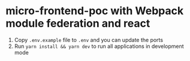 # micro-frontend-poc with Webpack module federation and react

1. Copy `.env.example` file to `.env` and you can update the ports
2. Run `yarn install && yarn dev` to run all applications in development mode
